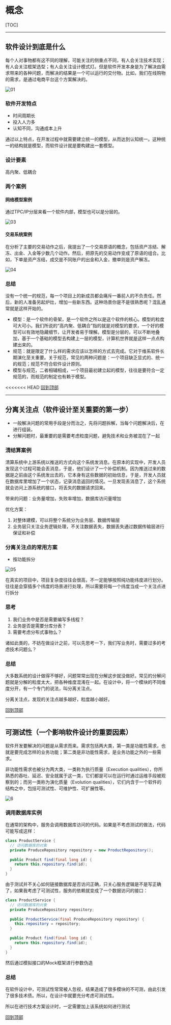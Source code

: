 # 概念

[TOC]

---

## 软件设计到底是什么

每个人对事物都有这不同的理解，可能关注的侧重点不同，有人会关注技术实现；有人会关注框架选型；有人会关注设计模式灯。但是软件开发本身是为了解决由需求带来的各种问题，而解决的结果是一个可以运行的交付物。比如，我们在线购物的需求，是通过电商平台这个方案解决的。

![01](image/01.jpg)

### 软件开发特点

* 时间周期长
* 投入人力多
* 认知不同，沟通成本上升

通过以上特点，在开发过程中就需要建立统一的模型，从而达到认知统一。这种统一的结构就是模型，而软件设计就是要构建出一套模型。

### 设计要素

高内聚、低耦合

### 两个案例

#### 网络模型案例

通过TPC/IP分层来看一个软件内部，模型也可以是分层的。

![03](image/03.jpg)

#### 交易系统案例

在分析了主要的交易动作之后，我提出了一个交易原语的概念，包括资产冻结、解冻、出金、入金等少数几个动作。然后，把原先的交易动作变成了原语的组合。比如，下单是资产冻结，成交是不同账户的出金和入金，撤单则是资产解冻。

![04](image/04.jpg)

### 总结

没有一个统一的规范，每一个项目上的新成员都会痛斥一番前人的不负责任。然后，新的人准备另起炉灶，增加一些新东西。这种场景你是不是很熟悉呢？混乱通常就是这样开始的。

* 模型：是一个软件的骨架，是一个软件之所以是这个软件的核心。模型的粒度可大可小。我们所说的“高内聚、低耦合”指的就是对模型的要求，一个好的模型可以有效地隐藏细节，让开发者易于理解。模型是分层的，可以不断地叠加，基于一个基础的模型去构建上一层的模型，计算机世界就是这样一点点构建出来的。
* 规范：就是限定了什么样的需求应该以怎样的方式去完成。它对于维系软件长期演化至关重要。关于规范，常见的两种问题是：一个项目缺乏显式的、统一的规范；规范不符合软件设计原则。
* 模型与规范，二者相辅相成，一个项目最初建立起的模型，往往是要符合一定规范的，而规范的制定也有赖于模型。

<<<<<<< HEAD
[回到顶部](#概念)

---

## 分离关注点（软件设计至关重要的第一步）

* 一般解决问题的常用手段是分而治之，先将问题拆解，当每个问题解决后，在进行组装。
* 分解问题时，最重要的是需要考虑粒度问题，避免技术和业务被混在了一起

### 清结算案例

清算系统中上游系统以推送的方式向这个系统发消息。在原本的实现中，开发人员发现这个过程可能会丢消息，于是，他们设计了一个补偿机制。因为推送过来的数据是之前由这个系统发出去的，它本身有这些数据的初始信息，于是，开发人员就在数据库里增加了一个状态，记录消息返回的情况。一旦发现丢消息了，这个系统就会访问上游系统的接口，将丢失的数据请求回来。

带来的问题：业务量增加，失败率增加，数据库访问量增加

优化方案：

1. 对整体建模，可以将整个系统分为业务层、数据传输层
2. 业务层只关注业务逻辑处理，不关注数据丢失，数据丢失通过数据传输层进行保证和补偿

### 分离关注点的常用方案

* 按功能拆分

![05](image/05.jpg)

在真实的项目中，项目复杂度往往会很高，不一定能够按照纯功能纬度进行划分。往往是会穿插多个纬度的场景进行处理，所以需要将每一个纬度当成一个关注点进行拆分

### 思考

1. 我们业务中是否是需要编写多线程？
2. 业务是否是需要分库分表？
3. 需要考虑分布式事物么？

诸如此类的，不妨在做设计之前，可以先思考一下，我们写业务时，需要过多的考虑技术问题么？

### 总结

大多数系统的设计做得不够好，问题常常出现在分解这步就没做好。常见的分解问题就是分解的粒度太大，把各种维度混淆在一起。在设计中，将一个模块的不同维度分开，有一个专门的说法，叫分离关注点。

分离关注点，发现的关注点越多越好，粒度越小越好。

[回到顶部](#概念)

---

## 可测试性（一个影响软件设计的重要因素）

软件开发要解决的问题是从需求而来。需求包括两大类，第一类是功能性需求，也就是要完成怎样的业务功能；第二类是非功能性需求，是业务功能之外的一些需求。

非功能性需求也被分为两大类，一类称为执行质量（Execution qualities），你所熟悉的吞吐、延迟、安全就属于这一类，它们都是可以在运行时通过运维手段被观察到的；而另一类称为演化质量（Evolution qualities），它们内含于一个软件的结构之中，包括可测试性、可维护性、可扩展性等。

![6](image/6.jpg)

### 调用数据库实例

在通常的架构中，服务会调用数据库访问的代码。如果是不考虑测试的做法，代码可能写成这样：

~~~java
class ProductService {
  // 访问数据库的对象
  private ProduceRepository repository = new ProductRepository();
  
  public Product find(final long id) {
    return this.repository.find(id);
  }
}
~~~

由于测试并不关心如何链接数据库是否访问正确，只关心服务逻辑是不是写正确了，如果我考虑了可测试性，服务的依赖就变成了一个数据访问的接口：

~~~java
class ProductService {
  // 访问数据库的对象
  private ProduceRepository repository;
  
  public ProductService(final ProduceRepository repository) {
    this.repository = repository;
  }
  
  public Product find(final long id) {
    return this.repository.find(id);
  }
}
~~~

然后通过模拟接口的Mock框架进行参数伪造

### 总结

在软件设计中，可测试性常常被人忽视，结果造成了很多模块的不可测，由此引发了很多技术债。所以，在设计中就要充分考虑可测试性。

所以在进行技术方案设计时，一定需要加上该系统如何进行测试

[回到顶部](#概念)

